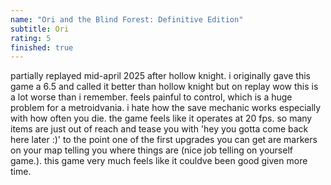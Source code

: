 ```yaml
---
name: "Ori and the Blind Forest: Definitive Edition"
subtitle: Ori
rating: 5
finished: true
---
```


partially replayed mid-april 2025 after hollow knight. i originally gave this game a 6.5 and called it better than hollow knight but on replay wow this is a lot worse than i remember. feels painful to control, which is a huge problem for a metroidvania. i hate how the save mechanic works especially with how often you die. the game feels like it operates at 20 fps. so many items are just out of reach and tease you with 'hey you gotta come back here later :)' to the point one of the first upgrades you can get are markers on your map telling you where things are (nice job telling on yourself game.). this game very much feels like it couldve been good given more time.
